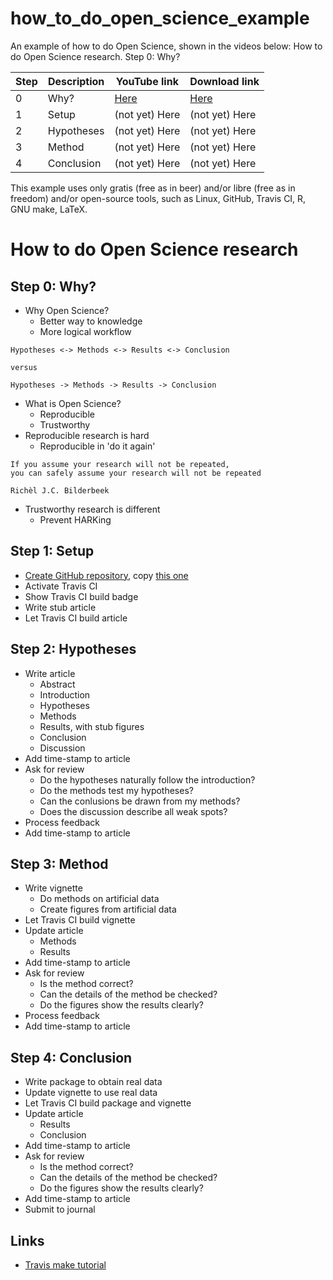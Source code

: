 # how_to_do_open_science_example

An example of how to do Open Science, shown in the videos below:
How to do Open Science research. Step 0: Why?

Step|Description|YouTube link                        |Download link
----|-----------|------------------------------------|--------------
   0|Why?       |[Here](https://youtu.be/s4hsBBhEabs)|[Here](http://richelbilderbeek.nl/how_to_do_open_science_0.ogv)
   1|Setup      |(not yet) Here                      |(not yet) Here 
   2|Hypotheses |(not yet) Here                      |(not yet) Here 
   3|Method     |(not yet) Here                      |(not yet) Here 
   4|Conclusion |(not yet) Here                      |(not yet) Here 

This example uses only gratis (free as in beer) and/or 
libre (free as in freedom) and/or open-source tools,
such as Linux, GitHub, Travis CI, R, GNU make, LaTeX.

How to do Open Science research
===============================

Step 0: Why?
------------

 * Why Open Science?
   * Better way to knowledge
   * More logical workflow

```
Hypotheses <-> Methods <-> Results <-> Conclusion

versus

Hypotheses -> Methods -> Results -> Conclusion
```

 * What is Open Science?
   * Reproducible
   * Trustworthy
 * Reproducible research is hard
   * Reproducible in 'do it again'

```
If you assume your research will not be repeated,
you can safely assume your research will not be repeated

Richèl J.C. Bilderbeek
```

 * Trustworthy research is different
   * Prevent HARKing

Step 1: Setup
-------------

 * [Create GitHub repository](https://github.com/richelbilderbeek/k3_article), copy [this one](https://github.com/richelbilderbeek/travis_make_pdflatex)
 * Activate Travis CI
 * Show Travis CI build badge
 * Write stub article
 * Let Travis CI build article

Step 2: Hypotheses
------------------

 * Write article
   * Abstract
   * Introduction
   * Hypotheses
   * Methods
   * Results, with stub figures 
   * Conclusion
   * Discussion
 * Add time-stamp to article
 * Ask for review
   * Do the hypotheses naturally follow the introduction?
   * Do the methods test my hypotheses?
   * Can the conlusions be drawn from my methods?
   * Does the discussion describe all weak spots?
 * Process feedback
 * Add time-stamp to article

Step 3: Method
--------------

 * Write vignette
   * Do methods on artificial data
   * Create figures from artificial data
 * Let Travis CI build vignette
 * Update article
   * Methods
   * Results
 * Add time-stamp to article
 * Ask for review
   * Is the method correct?
   * Can the details of the method be checked?
   * Do the figures show the results clearly?
 * Process feedback
 * Add time-stamp to article

Step 4: Conclusion
------------------

 * Write package to obtain real data
 * Update vignette to use real data
 * Let Travis CI build package and vignette
 * Update article
   * Results
   * Conclusion
 * Add time-stamp to article
 * Ask for review
   * Is the method correct?
   * Can the details of the method be checked?
   * Do the figures show the results clearly?
 * Add time-stamp to article
 * Submit to journal

## Links

 * [Travis make tutorial](https://github.com/richelbilderbeek/travis_make_tutorial)

